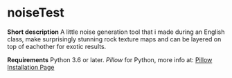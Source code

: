 # noiseTest
**Short description**
A little noise generation tool that i made during an English class, make surprisingly stunning rock texture maps and can be layered on top of eachother for exotic results.

**Requirements**
Python 3.6 or later.
*Pillow* for Python, more info at: [Pillow Installation Page](https://pillow.readthedocs.io/en/stable/installation.html "Installation Page")

